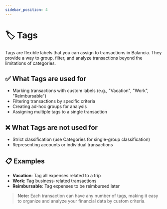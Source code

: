 ```yaml
---
sidebar_position: 4
---
```


# 🏷️ Tags

Tags are flexible labels that you can assign to transactions in Balancia. They provide a way to group, filter, and analyze transactions beyond the limitations of categories.

## ✅ What Tags are used for
- Marking transactions with custom labels (e.g., "Vacation", "Work", "Reimbursable")
- Filtering transactions by specific criteria
- Creating ad-hoc groups for analysis
- Assigning multiple tags to a single transaction

## ❌ What Tags are not used for
- Strict classification (use Categories for single-group classification)
- Representing accounts or individual transactions

## 📋 Examples
- **Vacation**: Tag all expenses related to a trip
- **Work**: Tag business-related transactions
- **Reimbursable**: Tag expenses to be reimbursed later

> **Note:** Each transaction can have any number of tags, making it easy to organize and analyze your financial data by custom criteria.
